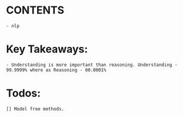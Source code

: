# CONTENTS

	- nlp



# Key Takeaways:

	- Understanding is more important than reasoning. Understanding - 99.9999% where as Reasoning - 00.0001%


# Todos:

	[] Model free methods.
